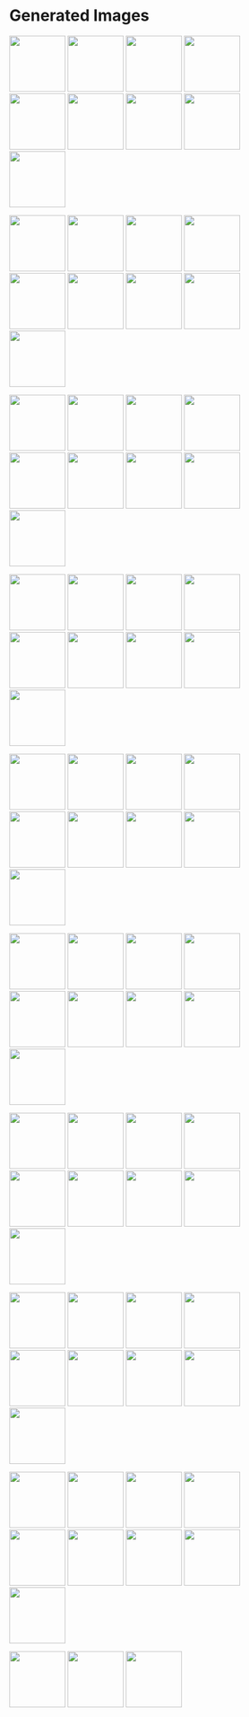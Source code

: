 # Generated Images



<img src="2025_10_30_01.webp" width="100"/> <img src="2025_10_30_02.webp" width="100"/> <img src="2025_10_30_03.webp" width="100"/> <img src="2025_10_30_04.webp" width="100"/> <img src="2025_10_30_05.webp" width="100"/> <img src="2025_10_30_06.webp" width="100"/> <img src="2025_10_30_07.webp" width="100"/> <img src="2025_10_30_08.webp" width="100"/> <img src="2025_10_30_09.webp" width="100"/>

<img src="2025_10_30_10.webp" width="100"/> <img src="2025_10_30_11.webp" width="100"/> <img src="2025_10_30_12.webp" width="100"/> <img src="2025_10_30_13.webp" width="100"/> <img src="2025_10_30_14.webp" width="100"/> <img src="2025_10_30_15.webp" width="100"/> <img src="2025_10_30_16.webp" width="100"/> <img src="2025_10_30_17.webp" width="100"/> <img src="2025_10_30_18.webp" width="100"/>

<img src="2025_10_30_19.webp" width="100"/> <img src="2025_10_30_20.webp" width="100"/> <img src="2025_10_30_21.webp" width="100"/> <img src="2025_10_30_22.webp" width="100"/> <img src="2025_10_30_23.webp" width="100"/> <img src="2025_10_30_24.webp" width="100"/> <img src="2025_10_30_25.webp" width="100"/> <img src="2025_10_30_26.webp" width="100"/> <img src="2025_10_30_27.webp" width="100"/>

<img src="2025_10_30_28.webp" width="100"/> <img src="2025_10_30_29.webp" width="100"/> <img src="2025_10_30_30.webp" width="100"/> <img src="2025_10_30_31.webp" width="100"/> <img src="2025_10_30_32.webp" width="100"/> <img src="2025_10_30_33.webp" width="100"/> <img src="2025_10_30_34.webp" width="100"/> <img src="2025_10_30_35.webp" width="100"/> <img src="2025_10_30_36.webp" width="100"/>

<img src="2025_10_30_37.webp" width="100"/> <img src="2025_10_30_38.webp" width="100"/> <img src="2025_10_30_39.webp" width="100"/> <img src="2025_10_30_40.webp" width="100"/> <img src="2025_10_30_41.webp" width="100"/> <img src="2025_10_30_42.webp" width="100"/> <img src="2025_10_30_43.webp" width="100"/> <img src="2025_10_30_44.webp" width="100"/> <img src="2025_10_30_45.webp" width="100"/>

<img src="2025_10_30_46.webp" width="100"/> <img src="2025_10_30_47.webp" width="100"/> <img src="2025_10_30_48.webp" width="100"/> <img src="2025_10_30_49.webp" width="100"/> <img src="2025_10_30_50.webp" width="100"/> <img src="2025_10_30_51.webp" width="100"/> <img src="2025_10_30_52.webp" width="100"/> <img src="2025_10_30_53.webp" width="100"/> <img src="2025_10_30_54.webp" width="100"/>

<img src="2025_10_30_55.webp" width="100"/> <img src="2025_10_30_56.webp" width="100"/> <img src="2025_10_30_57.webp" width="100"/> <img src="2025_10_30_58.webp" width="100"/> <img src="2025_10_30_59.webp" width="100"/> <img src="2025_10_30_60.webp" width="100"/> <img src="2025_10_30_61.webp" width="100"/> <img src="2025_10_30_62.webp" width="100"/> <img src="2025_10_30_63.webp" width="100"/>

<img src="2025_10_30_64.webp" width="100"/> <img src="2025_10_30_65.webp" width="100"/> <img src="2025_10_30_66.webp" width="100"/> <img src="2025_10_30_67.webp" width="100"/> <img src="2025_10_30_68.webp" width="100"/> <img src="2025_10_30_69.webp" width="100"/> <img src="2025_10_30_70.webp" width="100"/> <img src="2025_10_30_71.webp" width="100"/> <img src="2025_10_30_72.webp" width="100"/>

<img src="2025_10_30_73.webp" width="100"/> <img src="2025_10_30_74.webp" width="100"/> <img src="2025_10_30_75.webp" width="100"/> <img src="2025_10_30_76.webp" width="100"/> <img src="2025_10_30_77.webp" width="100"/> <img src="2025_10_30_78.webp" width="100"/> <img src="2025_10_30_79.webp" width="100"/> <img src="2025_10_30_80.webp" width="100"/> <img src="2025_10_30_81.webp" width="100"/>

<img src="2025_10_30_82.webp" width="100"/> <img src="2025_10_30_83.webp" width="100"/> <img src="2025_10_30_84.webp" width="100"/>
